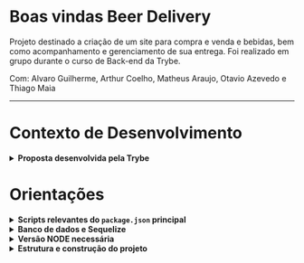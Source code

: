 # Boas vindas Beer Delivery

Projeto destinado a criação de um site para compra e venda e bebidas, bem como acompanhamento e gerenciamento de sua entrega. Foi realizado em grupo durante o curso de Back-end da Trybe. 

Com: Alvaro Guilherme, Arthur Coelho, Matheus Araujo, Otavio Azevedo e Thiago Maia

---

# Contexto de Desenvolvimento

<details>
  <summary>
    <strong>Proposta desenvolvida pela Trybe</strong>
  </summary><br>

  **Neste projeto, o grupo desenvolveu um app de delivery para uma distribuidora de bebidas.**

  - Ter acesso via login: Para todos (Clientes, vendedores e administradores), cada um sendo direcionado a sua respectiva tela de usuário. 
  - Fazer a comunicação entre clientes e pessoas vendedoras: Ao que o cliente realiza o pedido, o vendedor aprova a compra e a coloca para a entrega. O comprador por fim, sinaliza quando a entrega for realizada.
  - Pessoas administradores fazem a gestão dos vendedores cadastrados. 
  </details>

# Orientações

<details>
  <summary>
    <strong>Scripts relevantes do <code>package.json</code> principal</strong>
  </summary><br>

  Utilizamos o gerenciador de processos `pm2`.

  **São os scripts da raiz do projeto (`./package.json`) e não das aplicações individuais `./front-end/package.json` e `./back-end/package.json`**:

  **Observação**: Arquivos de configuração foram gerados durante o curso da Trybe e aproveitados pelo grupo no deselvovimento do projeto. Todos os créditos para esses arquivos e comandos são direcionados a Trybe, o resto do desenvolvimento foi feito pelo time de alunos.

  - `start`: Limpa as portas `3000` e `3001` e simula a inicialização no avaliador. Também prepara o campo rodando o `Sequelize` para restaurar o **banco de dados de testes** (final `-test`) e sobe a aplicação com `pm2` em modo `fork` (uma instância para cada aplicação). Nesse modo, as alterações não são assistidas;
    - *uso (na raiz do projeto): `npm start`*

  - `stop`: Para e deleta as aplicações rodando no `pm2`;
    - *uso (na raiz do projeto): `npm stop`*

  - `dev`: Limpa as portas `3000` e `3001` e sobe a aplicação com `pm2` em modo `fork` (uma instância pra cada aplicação). Nesse modo, as atualizações são assistidas (modo `watch`);
    - *uso (na raiz do projeto): `npm run dev`*

  - `dev:prestart`: A partir da raiz, esse comando faz o processo de instalação de dependências (`npm i`) nos dois projetos (`./front-end` e `./back-end`) e roda o `Sequelize` no `./back-end` (lembrar de configurar o `.env` no mesmo);
    - *uso (na raiz do projeto): `npm run dev:prestart`*

  - `db:reset`: Roda os scripts do `Sequelize` restaurando o **banco de dados de desenvolvimento** (final `-dev`). Utilize esse script caso ocorra algum problema no seu banco local;
    - *uso (na raiz do projeto): `npm run db:reset`*

  - `db:reset:debug`: Roda os scripts do `Sequelize` restaurando o **banco de dados de desenvolvimento** (final `-dev`). Utilize esse script caso ocorra algum problema no seu banco local. Esse comando também é capaz de retornar informações detalhadas de erros (quando ocorrerem no processo);
    - *uso (na raiz do projeto): `npm run db:reset:debug`*
</details>

<details>
  <summary>
    <strong>Banco de dados e Sequelize</strong>
  </summary><br>

  ## Banco de dados

  Utilizamos a ORM `Sequelize`, conectado ao banco de dados `MySQL`.

</details>

<details>
  <summary>
    <strong>Versão NODE necessária</strong>
  </summary><br>

- ⚠️ Versão 16 do `node` deve ser utilizada para a instalação de pacotes. Instale esta versão para evitar problemas de desempenho e funcionamento.
</details>


<details>
  <summary>
    <strong>Estrutura e construção do projeto</strong>
  </summary><br>

  O projeto é composto por três partes, Front e Back-end, e o banco de Dados. Durante o período de construção das duas primeiras partes houve a seguinte ordem de desenvolvimento: 

  - **Acesso comum**: 
    - (1) Tela de Login; 
    - (2) Tela de Registro.

  - **Acesso do Cliente**:
    - (3) Tela de Produtos; 
    - (4) Tela de Checkout; 
    - (5) Tela de Pedidos; 
    - (6) Tela de Detalhes do Pedido.

  - **Acesso da Pessoa Vendedora**: 
    - (7) Tela de Pedidos; 
    - (8) Tela de Detalhes/Controle do Pedido.

  - **Validação do Status do Pedido**: 
    - (9) Teste de status; 

  - **Acesso da Pessoa Administradora**: 
    - (10) Tela de gerenciamento de usuários.

  - **Testes da aplicação**: 
    - (11) Testes de cobertura.

</details>

